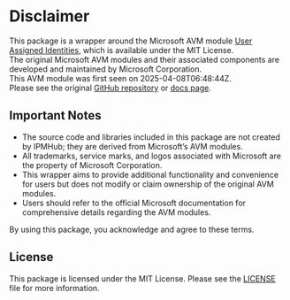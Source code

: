 # Disclaimer

This package is a wrapper around the Microsoft AVM module [User Assigned Identities](https://github.com/Azure/bicep-registry-modules/tree/main/avm/res/managed-identity/user-assigned-identity), which is available under the MIT License. \
The original Microsoft AVM modules and their associated components are developed and maintained by Microsoft Corporation.\
This AVM module was first seen on 2025-04-08T06:48:44Z.\
Please see the original [GitHub repository](https://github.com/Azure/bicep-registry-modules) or [docs page](https://azure.github.io/Azure-Verified-Modules/indexes/bicep/bicep-resource-modules/).

## Important Notes

- The source code and libraries included in this package are not created by IPMHub; they are derived from Microsoft’s AVM modules.
- All trademarks, service marks, and logos associated with Microsoft are the property of Microsoft Corporation.
- This wrapper aims to provide additional functionality and convenience for users but does not modify or claim ownership of the original AVM modules.
- Users should refer to the official Microsoft documentation for comprehensive details regarding the AVM modules.

By using this package, you acknowledge and agree to these terms.

## License

This package is licensed under the MIT License. Please see the [LICENSE](LICENSE.txt) file for more information.
